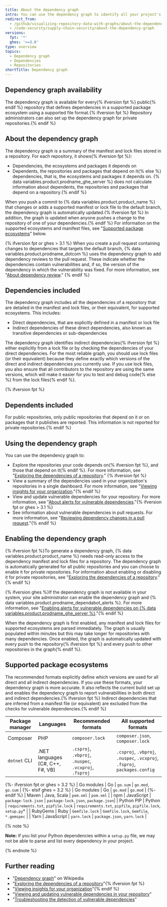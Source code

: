 ```yaml
---
title: About the dependency graph
intro: You can use the dependency graph to identify all your project's dependencies. The dependency graph supports a range of popular package ecosystems.
redirect_from:
  - /github/visualizing-repository-data-with-graphs/about-the-dependency-graph
  - /code-security/supply-chain-security/about-the-dependency-graph
versions:
  fpt: '*'
  ghes: '>=3.0'
type: overview
topics:
  - Dependency graph
  - Dependencies
  - Repositories
shortTitle: Dependency graph
---
```

<!--For this article in earlier GHES versions, see /content/github/visualizing-repository-data-with-graphs-->
<!--Marketing-LINK: From /features/security and /features/security/software-supply-chain pages "How GitHub's dependency graph is generated".-->

## Dependency graph availability

The dependency graph is available for every{% ifversion fpt %} public{% endif %} repository that defines dependencies in a supported package ecosystem using a supported file format.{% ifversion fpt %} Repository administrators can also set up the dependency graph for private repositories.{% endif %}

## About the dependency graph

The dependency graph is a summary of the manifest and lock files stored in a repository. For each repository, it shows{% ifversion fpt %}:

- Dependencies, the ecosystems and packages it depends on
- Dependents, the repositories and packages that depend on it{% else %} dependencies, that is, the ecosystems and packages it depends on. {% data variables.product.prodname_ghe_server %} does not calculate information about dependents, the repositories and packages that depend on a repository.{% endif %}

When you push a commit to {% data variables.product.product_name %} that changes or adds a supported manifest or lock file to the default branch, the dependency graph is automatically updated.{% ifversion fpt %} In addition, the graph is updated when anyone pushes a change to the repository of one of your dependencies.{% endif %} For information on the supported ecosystems and manifest files, see "[Supported package ecosystems](#supported-package-ecosystems)" below.

{% ifversion fpt or ghes > 3.1 %}
When you create a pull request containing changes to dependencies that targets the default branch, {% data variables.product.prodname_dotcom %} uses the dependency graph to add dependency reviews to the pull request. These indicate whether the dependencies contain vulnerabilities and, if so, the version of the dependency in which the vulnerability was fixed. For more information, see "[About dependency review](/code-security/supply-chain-security/about-dependency-review)."
{% endif %}

## Dependencies included

The dependency graph includes all the dependencies of a repository that are detailed in the manifest and lock files, or their equivalent, for supported ecosystems. This includes:

- Direct dependencies, that are explicitly defined in a manifest or lock file
- Indirect dependencies of these direct dependencies, also known as transitive dependencies or sub-dependencies

The dependency graph identifies indirect dependencies{% ifversion fpt %} either explicitly from a lock file or by checking the dependencies of your direct dependencies. For the most reliable graph, you should use lock files (or their equivalent) because they define exactly which versions of the direct and indirect dependencies you currently use. If you use lock files, you also ensure that all contributors to the repository are using the same versions, which will make it easier for you to test and debug code{% else %} from the lock files{% endif %}.

{% ifversion fpt %}
## Dependents included

For public repositories, only public repositories that depend on it or on packages that it publishes are reported. This information is not reported for private repositories.{% endif %}

## Using the dependency graph

You can use the dependency graph to:

- Explore the repositories your code depends on{% ifversion fpt %}, and those that depend on it{% endif %}. For more information, see "[Exploring the dependencies of a repository](/github/visualizing-repository-data-with-graphs/exploring-the-dependencies-of-a-repository)." {% ifversion fpt %}
- View a summary of the dependencies used in your organization's repositories in a single dashboard. For more information, see "[Viewing insights for your organization](/articles/viewing-insights-for-your-organization#viewing-organization-dependency-insights)."{% endif %}
- View and update vulnerable dependencies for your repository. For more information, see "[About alerts for vulnerable dependencies](/code-security/supply-chain-security/about-alerts-for-vulnerable-dependencies)."{% ifversion fpt or ghes > 3.1 %}
- See information about vulnerable dependencies in pull requests. For more information, see "[Reviewing dependency changes in a pull request](/github/collaborating-with-issues-and-pull-requests/reviewing-dependency-changes-in-a-pull-request)."{% endif %}

## Enabling the dependency graph

{% ifversion fpt %}To generate a dependency graph, {% data variables.product.product_name %} needs read-only access to the dependency manifest and lock files for a repository. The dependency graph is automatically generated for all public repositories and you can choose to enable it for private repositories. For information about enabling or disabling it for private repositories, see "[Exploring the dependencies of a repository](/github/visualizing-repository-data-with-graphs/exploring-the-dependencies-of-a-repository)."{% endif %}

{% ifversion ghes %}If the dependency graph is not available in your system, your site administrator can enable the dependency graph and {% data variables.product.prodname_dependabot_alerts %}. For more information, see "[Enabling alerts for vulnerable dependencies on {% data variables.product.prodname_ghe_server %}](/admin/configuration/enabling-alerts-for-vulnerable-dependencies-on-github-enterprise-server)."{% endif %}

When the dependency graph is first enabled, any manifest and lock files for supported ecosystems are parsed immediately. The graph is usually populated within minutes but this may take longer for repositories with many dependencies. Once enabled, the graph is automatically updated with every push to the repository{% ifversion fpt %} and every push to other repositories in the graph{% endif %}.

## Supported package ecosystems

The recommended formats explicitly define which versions are used for all direct and all indirect dependencies. If you use these formats, your dependency graph is more accurate. It also reflects the current build set up and enables the dependency graph to report vulnerabilities in both direct and indirect dependencies.{% ifversion fpt %} Indirect dependencies that are inferred from a manifest file (or equivalent) are excluded from the checks for vulnerable dependencies.{% endif %}

| Package manager | Languages | Recommended formats | All supported formats |
| --- | --- | --- | ---|
| Composer             | PHP           | `composer.lock` | `composer.json`, `composer.lock` |
| `dotnet` CLI | .NET languages (C#, C++, F#, VB)  |   `.csproj`, `.vbproj`, `.nuspec`, `.vcxproj`, `.fsproj` |  `.csproj`, `.vbproj`, `.nuspec`, `.vcxproj`, `.fsproj`, `packages.config` |
{%- ifversion fpt or ghes > 3.2 %}
| Go modules | Go | `go.sum` | `go.mod`, `go.sum` |
{%- elsif ghes = 3.2 %}
| Go modules | Go | `go.mod` | `go.mod` |
{%- endif %}
| Maven | Java, Scala |  `pom.xml`  | `pom.xml`  |
| npm | JavaScript |            `package-lock.json` | `package-lock.json`, `package.json`|
| Python PIP      | Python                    | `requirements.txt`, `pipfile.lock` | `requirements.txt`, `pipfile`, `pipfile.lock`, `setup.py`* |
| RubyGems             | Ruby           | `Gemfile.lock` | `Gemfile.lock`, `Gemfile`, `*.gemspec` |
| Yarn | JavaScript | `yarn.lock` | `package.json`, `yarn.lock` |

{% note %}

**Note:** If you list your Python dependencies within a `setup.py` file, we may not be able to parse and list every dependency in your project.

{% endnote %}

## Further reading

- "[Dependency graph](https://en.wikipedia.org/wiki/Dependency_graph)" on Wikipedia
- "[Exploring the dependencies of a repository](/github/visualizing-repository-data-with-graphs/exploring-the-dependencies-of-a-repository)"{% ifversion fpt %}
- "[Viewing insights for your organization](/organizations/collaborating-with-groups-in-organizations/viewing-insights-for-your-organization)"{% endif %}
- "[Viewing and updating vulnerable dependencies in your repository](/github/managing-security-vulnerabilities/viewing-and-updating-vulnerable-dependencies-in-your-repository)"
- "[Troubleshooting the detection of vulnerable dependencies](/github/managing-security-vulnerabilities/troubleshooting-the-detection-of-vulnerable-dependencies)"
